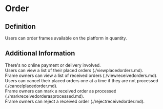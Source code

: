 # Order  
## Definition  
Users can order frames available on the platform in quantity.  

## Additional Information  
There's no online payment or delivery involved.  
Users can view a list of their placed orders (./viewplacedorders.md).  
Frame owners can view a list of received orders (./viewreceivedorders.md).  
Users can cancel their placed orders one at a time if they are not processed (./cancelplacedorder.md).  
Frame owners can mark a received order as processed (./markreceivedorderasprocessed.md).  
Frame owners can reject a received order (./rejectreceivedorder.md).  
